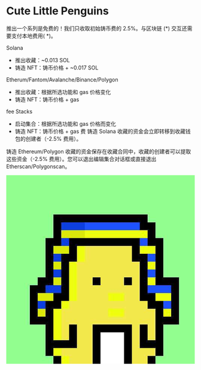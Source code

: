 # Cute Little Penguins

推出一个系列是免费的！我们只收取初始铸币费的 2.5%。与区块链 (*) 交互还需要支付本地费用( *)。

Solana
- 推出收藏：~0.013 SOL
- 铸造 NFT：铸币价格 + ~0.017 SOL

Etherum/Fantom/Avalanche/Binance/Polygon
- 推出收藏：根据所选功能和 gas 价格变化
- 铸造 NFT：铸币价格 + gas

fee Stacks
- 启动集合：根据所选功能和 gas 价格而变化
- 铸造 NFT：铸币价格 + gas 费
铸造 Solana 收藏的资金会立即转移到收藏钱包的创建者（-2.5% 费用）。

铸造 Ethereum/Polygon 收藏的资金保存在收藏合同中，收藏的创建者可以提取这些资金（-2.5% 费用）。您可以退出编辑集合对话框或直接退出 Etherscan/Polygonscan。

![nft](unnamed.jpg)
